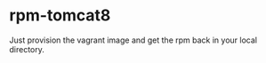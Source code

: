 rpm-tomcat8
===========

Just provision the vagrant image and get the rpm back in your local directory.
